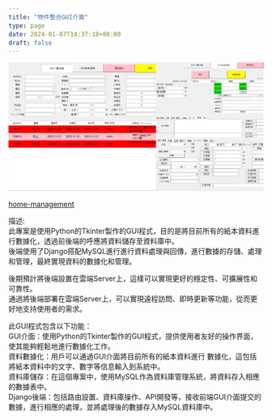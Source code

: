 ```yaml
---
title: "物件整合GUI介面"
type: page
date: 2024-01-07T14:37:18+08:00
draft: false
---
```


![](images/test2.jpg)  

[home-management](https://github.com/willta981165/home-management)  

描述:  
此專案是使用Python的Tkinter製作的GUI程式，目的是將目前所有的紙本資料進行數據化，透過前後端的呼應將資料儲存至資料庫中。  
後端使用了Django搭配MySQL進行進行資料處理與回傳，進行數據的存儲、處理和管理，最終實現資料的數據化和管理。  

後期預計將後端設置在雲端Server上，這樣可以實現更好的穩定性、可擴展性和可靠性。  
通過將後端部署在雲端Server上，可以實現遠程訪問、即時更新等功能，從而更好地支持使用者的需求。

此GUI程式包含以下功能：  
GUI介面：使用Python的Tkinter製作的GUI程式，提供使用者友好的操作界面，使其能夠輕鬆地進行數據化工作。  
資料數據化：用戶可以通過GUI介面將目前所有的紙本資料進行 數據化，這包括將紙本資料中的文字、數字等信息輸入到系統中。  
資料庫儲存：在這個專案中，使用MySQL作為資料庫管理系統，將資料存入相應的數據表中。  
Django後端：包括路由設置、資料庫操作、API開發等，接收前端GUI介面提交的數據，進行相應的處理，並將處理後的數據存入MySQL資料庫中。  